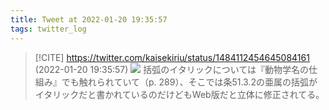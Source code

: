```yaml
---
title: Tweet at 2022-01-20 19:35:57
tags: twitter_log
---
```


> [!CITE] https://twitter.com/kaisekiriu/status/1484112454645084161 (2022-01-20 19:35:57)
> ![](https://twitter.com/kaisekiriu/status/1484112454645084161)
> 括弧のイタリックについては『動物学名の仕組み』でも触れられていて（p. 289）、そこでは条51.3.2の亜属の括弧がイタリックだと書かれているのだけどもWeb版だと立体に修正されてる。
